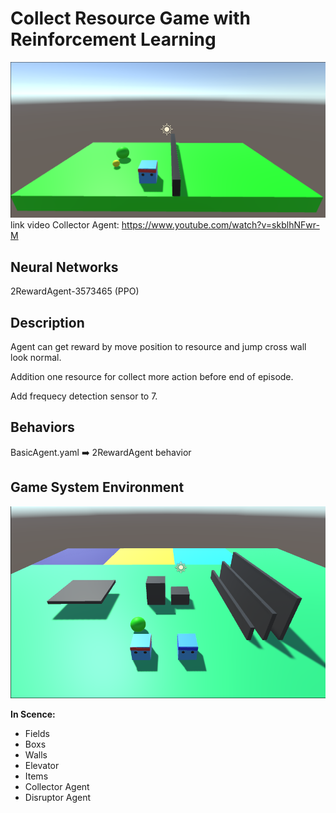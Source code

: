 # Collect Resource Game with Reinforcement Learning

![](https://github.com/phantichchai/rl-unity/blob/main/Image/v0.1.2.png)
link video Collector Agent: https://www.youtube.com/watch?v=skblhNFwr-M

## Neural Networks
2RewardAgent-3573465 (PPO)

## Description
Agent can get reward by move position to resource and jump cross wall look normal.

Addition one resource for collect more action before end of episode.

Add frequecy detection sensor to 7.

## Behaviors
BasicAgent.yaml :arrow_right: 2RewardAgent behavior

## Game System Environment
![](https://github.com/phantichchai/rl-unity/blob/main/Image/environment.png)

**In Scence:**
- Fields
- Boxs
- Walls
- Elevator
- Items
- Collector Agent
- Disruptor Agent
